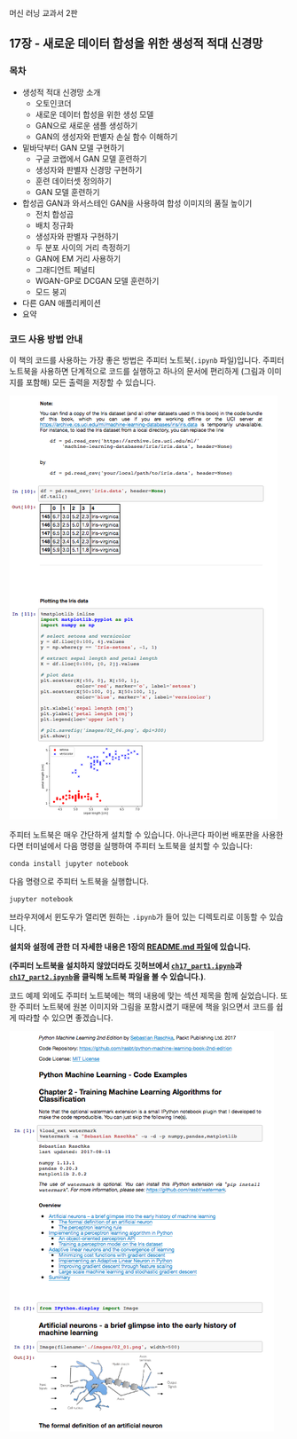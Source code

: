 머신 러닝 교과서 2판


## 17장 - 새로운 데이터 합성을 위한 생성적 적대 신경망


### 목차

- 생성적 적대 신경망 소개
    - 오토인코더
    - 새로운 데이터 합성을 위한 생성 모델
    - GAN으로 새로운 샘플 생성하기
    - GAN의 생성자와 판별자 손실 함수 이해하기
- 밑바닥부터 GAN 모델 구현하기
    - 구글 코랩에서 GAN 모델 훈련하기
    - 생성자와 판별자 신경망 구현하기
    - 훈련 데이터셋 정의하기
    - GAN 모델 훈련하기
- 합성곱 GAN과 와서스테인 GAN을 사용하여 합성 이미지의 품질 높이기
    - 전치 합성곱
    - 배치 정규화
    - 생성자와 판별자 구현하기
    - 두 분포 사이의 거리 측정하기
    - GAN에 EM 거리 사용하기
    - 그래디언트 페널티
    - WGAN-GP로 DCGAN 모델 훈련하기
    - 모드 붕괴
- 다른 GAN 애플리케이션
- 요약

### 코드 사용 방법 안내

이 책의 코드를 사용하는 가장 좋은 방법은 주피터 노트북(`.ipynb` 파일)입니다. 주피터 노트북을 사용하면 단계적으로 코드를 실행하고 하나의 문서에 편리하게 (그림과 이미지를 포함해) 모든 출력을 저장할 수 있습니다.

![](../ch02/images/jupyter-example-1.png)

주피터 노트북은 매우 간단하게 설치할 수 있습니다. 아나콘다 파이썬 배포판을 사용한다면 터미널에서 다음 명령을 실행하여 주피터 노트북을 설치할 수 있습니다:

    conda install jupyter notebook

다음 명령으로 주피터 노트북을 실행합니다.

    jupyter notebook

브라우저에서 윈도우가 열리면 원하는 `.ipynb`가 들어 있는 디렉토리로 이동할 수 있습니다.

**설치와 설정에 관한 더 자세한 내용은 1장의 [README.md 파일](../ch01/README.md)에 있습니다.**

**(주피터 노트북을 설치하지 않았더라도 깃허브에서 [`ch17_part1.ipynb`](https://github.com/rickiepark/python-machine-learning-book-3rd-edition/blob/master/ch17/ch17_part1.ipynb)과 [`ch17_part2.ipynb`](https://github.com/rickiepark/python-machine-learning-book-3rd-edition/blob/master/ch17/ch17_part2.ipynb)을 클릭해 노트북 파일을 볼 수 있습니다.)**.

코드 예제 외에도 주피터 노트북에는 책의 내용에 맞는 섹션 제목을 함께 실었습니다. 또한 주피터 노트북에 원본 이미지와 그림을 포함시켰기 때문에 책을 읽으면서 코드를 쉽게 따라할 수 있으면 좋겠습니다.

![](../ch02/images/jupyter-example-2.png)
